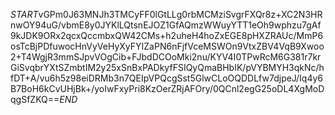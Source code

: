 $START$vGPm0J63MNJh3TMCyFF0lGtLLg0rbMCMziSvgrFXQr8z+XC2N3HRnwOY94uG/vbmE8y0JYKlLQtsnEJOZ1GfAQmzWWuyYTT1eOh9wphzu7gAf9kJDK9ORx2qcxQccmbxQW42CMs+h2uheH4hoZxEGE8pHXZRAUc/MmP6osTcBjPDfuwocHnVyVeHyXyFYIZaPN6nFjfVceMSWOn9VtxZBV4VqB9Xwoo2+T4WgjR3mmSJpvVOgCib+FJbdDCOoMki2nu/KYV4I0TPwRcM6G381r7krGiSvqbrYXtSZmbtIM2y25xSnBxPADkyfFSIQyQmaBHbIK/pVYBMYH3qkNc/hfDT+A/vu6h5z98eiDRMb3n7QEIpVPQcgSst5GlwCLoOQDDLfw7djpeJ/Iq4y6B7BoH6kCvUHjBk+/yoIwFxyPri8KzOerZRjAFOry/0QCnl2egG25oDL4XgMoDqgSfZKQ==$END$